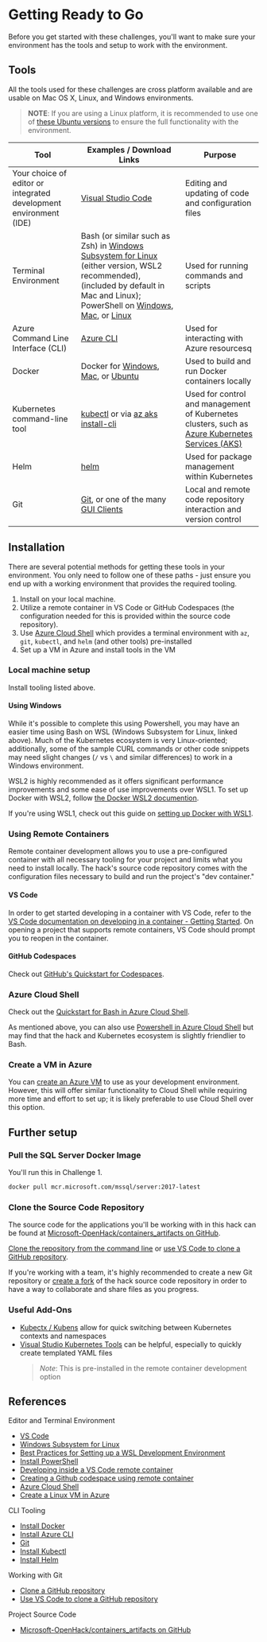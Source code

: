
# Getting Ready to Go

Before you get started with these challenges, you'll want to make sure your environment has the tools and setup to work with the environment.

## Tools

All the tools used for these challenges are cross platform available and are usable on Mac OS X, Linux, and Windows environments.  

> **NOTE**: If you are using a Linux platform, it is recommended to use one of [these Ubuntu versions](https://github.com/Azure/azure-functions-core-tools#linux) to ensure the full functionality with the environment.

| Tool | Examples / Download Links | Purpose |
| ---- | ------- | ------- |
| Your choice of editor or integrated development environment (IDE) | [Visual Studio Code](https://code.visualstudio.com/download) | Editing and updating of code and configuration files |
| Terminal Environment | Bash (or similar such as Zsh) in [Windows Subsystem for Linux](https://docs.microsoft.com/en-us/windows/wsl/install-win10) (either version, WSL2 recommended), (included by default in Mac and Linux); PowerShell on [Windows](https://docs.microsoft.com/en-us/powershell/scripting/install/installing-powershell-core-on-windows), [Mac](https://docs.microsoft.com/en-us/powershell/scripting/install/installing-powershell-core-on-macos), or [Linux](https://docs.microsoft.com/en-us/powershell/scripting/install/installing-powershell-core-on-linux) | Used for running commands and scripts |
| Azure Command Line Interface (CLI) | [Azure CLI](https://docs.microsoft.com/en-us/cli/azure/install-azure-cli) | Used for interacting with Azure resourcesq |
| Docker | Docker for [Windows](https://docs.docker.com/docker-for-windows/install/), [Mac](https://docs.docker.com/docker-for-mac/install/), or [Ubuntu](https://docs.docker.com/engine/install/ubuntu/) | Used to build and run Docker containers locally |
| Kubernetes command-line tool | [kubectl](https://kubernetes.io/docs/tasks/tools/) or via [az aks install-cli](https://docs.microsoft.com/en-us/cli/azure/aks?view=azure-cli-latest#az_aks_install_cli)| Used for control and management of Kubernetes clusters, such as [Azure Kubernetes Services (AKS)](https://azure.microsoft.com/en-us/services/kubernetes-service/) |
| Helm | [helm](https://helm.sh/docs/intro/install/) | Used for package management within Kubernetes |
| Git | [Git](https://git-scm.com/downloads), or one of the many [GUI Clients](https://git-scm.com/downloads/guis/) | Local and remote code repository interaction and version control |

## Installation

There are several potential methods for getting these tools in your environment. You only need to follow one of these paths - just ensure you end up with a working environment that provides the required tooling.

1. Install on your local machine.
1. Utilize a remote container in VS Code or GitHub Codespaces (the configuration needed for this is provided within the source code repository).
1. Use [Azure Cloud Shell](https://docs.microsoft.com/en-us/azure/cloud-shell/overview) which provides a terminal environment with `az`, `git`, `kubectl`, and `helm` (and other tools) pre-installed
1. Set up a VM in Azure and install tools in the VM

### Local machine setup

Install tooling listed above.

#### Using Windows

While it's possible to complete this using Powershell, you may have an easier time using Bash on WSL (Windows Subsystem for Linux, linked above). Much of the Kubernetes ecosystem is very Linux-oriented; additionally, some of the sample CURL commands or other code snippets may need slight changes (`/` vs `\` and similar differences) to work in a Windows environment.

WSL2 is highly recommended as it offers significant performance improvements and some ease of use improvements over WSL1. To set up Docker with WSL2, follow [the Docker WSL2 documention](https://docs.docker.com/desktop/windows/wsl/).

If you're using WSL1, check out this guide on [setting up Docker with WSL1](https://nickjanetakis.com/blog/setting-up-docker-for-windows-and-wsl-to-work-flawlessly).

### Using Remote Containers

Remote container development allows you to use a pre-configured container with all necessary tooling for your project and limits what you need to install locally. The hack's source code repository comes with the configuration files necessary to build and run the project's "dev container."

#### VS Code

In order to get started developing in a container with VS Code, refer to the [VS Code documentation on developing in a container - Getting Started](https://code.visualstudio.com/docs/remote/containers#_installation). On opening a project that supports remote containers, VS Code should prompt you to reopen in the container.

#### GitHub Codespaces

Check out [GitHub's Quickstart for Codespaces](https://docs.github.com/en/codespaces/getting-started/quickstart).

### Azure Cloud Shell

Check out the [Quickstart for Bash in Azure Cloud Shell](https://docs.microsoft.com/en-us/azure/cloud-shell/quickstart).

As mentioned above, you can also use [Powershell in Azure Cloud Shell](https://docs.microsoft.com/en-us/azure/cloud-shell/quickstart-powershell) but may find that the hack and Kubernetes ecosystem is slightly friendlier to Bash.

### Create a VM in Azure

You can [create an Azure VM](https://docs.microsoft.com/en-us/azure/virtual-machines/linux/quick-create-cli) to use as your development environment. However, this will offer similar functionality to Cloud Shell while requiring more time and effort to set up; it is likely preferable to use Cloud Shell over this option.

## Further setup

### Pull the SQL Server Docker Image

You'll run this in Challenge 1.

```bash
docker pull mcr.microsoft.com/mssql/server:2017-latest
```

### Clone the Source Code Repository

The source code for the applications you'll be working with in this hack can be found at [Microsoft-OpenHack/containers_artifacts on GitHub](https://github.com/Microsoft-OpenHack/containers_artifacts).

[Clone the repository from the command line](https://docs.github.com/en/github/creating-cloning-and-archiving-repositories/cloning-a-repository-from-github/cloning-a-repository) or [use VS Code to clone a GitHub repository](https://code.visualstudio.com/docs/editor/github#_setting-up-a-repository).

If you're working with a team, it's highly recommended to create a new Git repository or [create a fork](https://docs.github.com/en/get-started/quickstart/fork-a-repo) of the hack source code repository in order to have a way to collaborate and share files as you progress.

### Useful Add-Ons

* [Kubectx / Kubens](https://github.com/ahmetb/kubectx) allow for quick switching between Kubernetes contexts and namespaces
* [Visual Studio Kubernetes Tools](https://marketplace.visualstudio.com/items?itemName=ms-kubernetes-tools.vscode-kubernetes-tools) can be helpful, especially to quickly create templated YAML files
    > *Note*: This is pre-installed in the remote container development option

## References

Editor and Terminal Environment

* [VS Code](https://code.visualstudio.com/)
* [Windows Subsystem for Linux](https://docs.microsoft.com/en-us/windows/wsl/install-win10)
* [Best Practices for Setting up a WSL Development Environment](https://docs.microsoft.com/en-us/windows/wsl/setup/environment)
* [Install PowerShell](https://docs.microsoft.com/en-us/powershell/scripting/install/installing-powershell)
* [Developing inside a VS Code remote container](https://code.visualstudio.com/docs/remote/containers)
* [Creating a Github codespace using remote container](https://docs.github.com/en/codespaces/developing-in-codespaces/creating-a-codespace)
* [Azure Cloud Shell](https://docs.microsoft.com/en-us/azure/cloud-shell/overview)
* [Create a Linux VM in Azure](https://docs.microsoft.com/en-us/azure/virtual-machines/linux/quick-create-cli)

CLI Tooling

* [Install Docker](https://docs.docker.com/engine/install/)
* [Install Azure CLI](https://docs.microsoft.com/en-us/cli/azure/install-azure-cli)
* [Git](https://git-scm.com/)
* [Install Kubectl](https://kubernetes.io/docs/tasks/tools/)
* [Install Helm](https://helm.sh/docs/intro/install/)

Working with Git

* [Clone a GitHub repository](https://docs.github.com/en/github/creating-cloning-and-archiving-repositories/cloning-a-repository-from-github/cloning-a-repository)
* [Use VS Code to clone a GitHub repository](https://code.visualstudio.com/docs/editor/github#_setting-up-a-repository)

Project Source Code

* [Microsoft-OpenHack/containers_artifacts on GitHub](https://github.com/Microsoft-OpenHack/containers_artifacts)
